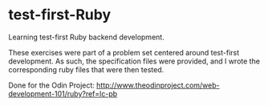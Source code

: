 test-first-Ruby
===============

Learning test-first Ruby backend development.

These exercises were part of a problem set centered around test-first development. As such, the specification
files were provided, and I wrote the corresponding ruby files that were then tested.

Done for the Odin Project:
http://www.theodinproject.com/web-development-101/ruby?ref=lc-pb